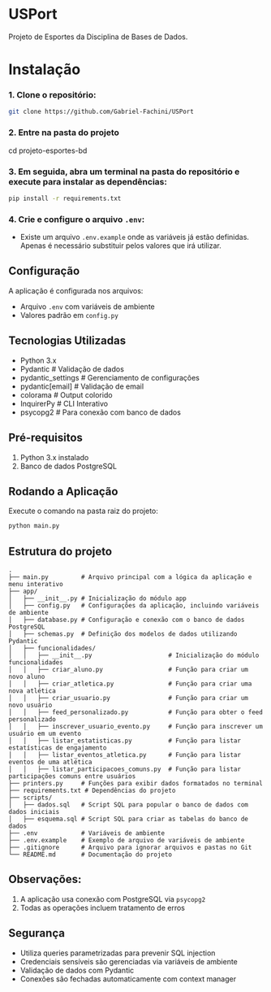 # USPort
Projeto de Esportes da Disciplina de Bases de Dados.

# Instalação

### 1. Clone o repositório:
```bash
git clone https://github.com/Gabriel-Fachini/USPort
```

### 2. Entre na pasta do projeto
cd projeto-esportes-bd

### 3. Em seguida, abra um terminal na pasta do repositório e execute para instalar as dependências:

```bash
pip install -r requirements.txt
```

### 4. Crie e configure o arquivo `.env`:
* Existe um arquivo `.env.example` onde as variáveis já estão definidas. Apenas é necessário substituir pelos valores que irá utilizar.

## Configuração
A aplicação é configurada nos arquivos:

* Arquivo `.env` com variáveis de ambiente
* Valores padrão em `config.py`

## Tecnologias Utilizadas

- Python 3.x
- Pydantic # Validação de dados
- pydantic_settings # Gerenciamento de configurações
- pydantic[email] # Validação de email
- colorama # Output colorido
- InquirerPy # CLI Interativo
- psycopg2 # Para conexão com banco de dados

## Pré-requisitos

1. Python 3.x instalado
2. Banco de dados PostgreSQL

## Rodando a Aplicação
Execute o comando na pasta raiz do projeto:

```bash
python main.py
```

## Estrutura do projeto

```
.
├── main.py         # Arquivo principal com a lógica da aplicação e menu interativo
├── app/
│   ├── __init__.py # Inicialização do módulo app
│   ├── config.py   # Configurações da aplicação, incluindo variáveis de ambiente
│   ├── database.py # Configuração e conexão com o banco de dados PostgreSQL
│   ├── schemas.py  # Definição dos modelos de dados utilizando Pydantic
│   ├── funcionalidades/
│   │   ├── __init__.py                     # Inicialização do módulo funcionalidades
│   │   ├── criar_aluno.py                  # Função para criar um novo aluno
│   │   ├── criar_atletica.py               # Função para criar uma nova atlética
│   │   ├── criar_usuario.py                # Função para criar um novo usuário
│   │   ├── feed_personalizado.py           # Função para obter o feed personalizado
│   │   ├── inscrever_usuario_evento.py     # Função para inscrever um usuário em um evento
│   │   ├── listar_estatisticas.py          # Função para listar estatísticas de engajamento
│   │   ├── listar_eventos_atletica.py      # Função para listar eventos de uma atlética
│   │   ├── listar_participacoes_comuns.py  # Função para listar participações comuns entre usuários
├── printers.py     # Funções para exibir dados formatados no terminal
├── requirements.txt # Dependências do projeto
├── scripts/
│   ├── dados.sql   # Script SQL para popular o banco de dados com dados iniciais
│   ├── esquema.sql # Script SQL para criar as tabelas do banco de dados
├── .env            # Variáveis de ambiente
├── .env.example    # Exemplo de arquivo de variáveis de ambiente
├── .gitignore      # Arquivo para ignorar arquivos e pastas no Git
└── README.md       # Documentação do projeto
```

## Observações:
1. A aplicação usa conexão com PostgreSQL via `psycopg2`
2. Todas as operações incluem tratamento de erros

## Segurança
- Utiliza queries parametrizadas para prevenir SQL injection
- Credenciais sensíveis são gerenciadas via variáveis de ambiente
- Validação de dados com Pydantic
- Conexões são fechadas automaticamente com context manager